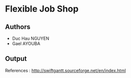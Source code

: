 # Flexible Job Shop

## Authors
* Duc Hau NGUYEN
* Gael AYOUBA

## Output
References : http://swiftgantt.sourceforge.net/en/index.html